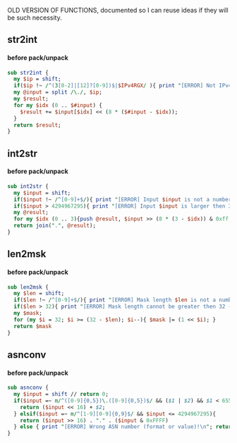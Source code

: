 OLD VERSION OF FUNCTIONS, documented so I can reuse ideas if they will be such necessity.

## str2int 
#### before pack/unpack
```perl
sub str2int {
  my $ip = shift;
  if($ip !~ /^(3[0-2]|[12]?[0-9])$|$IPv4RGX/ ){ print "[ERROR] Not IPv4 address: $ip!\n"; return 0; }
  my @input = split /\./, $ip;
  my $result;
  for my $idx (0 .. $#input) {
    $result += $input[$idx] << (8 * ($#input - $idx));
  }
  return $result;
}
```

## int2str 
#### before pack/unpack
```perl
sub int2str {
  my $input = shift;
  if($input !~ /^[0-9]+$/){ print "[ERROR] Input $input is not a number - return 0!\n"; return 0; }
  if($input > 4294967295){ print "[ERROR] Input $input is larger then 32bits - return 0!\n"; return 0; }
  my @result;
  for my $idx (0 .. 3){push @result, $input >> (8 * (3 - $idx)) & 0xff;}
  return join(".", @result);
}
```

## len2msk
#### before pack/unpack
```perl
sub len2msk {
  my $len = shift;
  if($len !~ /^[0-9]+$/){ print "[ERROR] Mask length $len is not a number - return 0!\n"; return 0; }
  if($len > 32){ print "[ERROR] Mask length cannot be greater then 32 - return 0!\n"; return 0; }
  my $mask;
  for (my $i = 32; $i >= (32 - $len); $i--){ $mask |= (1 << $i); }
  return $mask
}
```

## asnconv
#### before pack/unpack
```perl
sub asnconv {
  my $input = shift // return 0;
  if($input =~ m/^([0-9]{0,5})\.([0-9]{0,5})$/ && ($1 | $2) && $1 < 65536 && $2 < 65536){
    return ($input << 16) + $2;
  } elsif($input =~ m/^[1-9][0-9]{0,9}$/ && $input <= 4294967295){
    return ($input >> 16) . "." . ($input & 0xFFFF)
  } else { print "[ERROR] Wrong ASN number (format or value)!\n"; return 0; }
}
```
